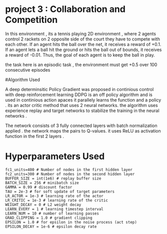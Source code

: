 # project 3 : Collaboration and Competition 

In this environment , its a tennis playing 2D environment , where 2 agents control 2 rackets on 2 opposite side of the court they have to compete with each other. If an agent hits the ball over the net, it receives a reward of +0.1.  If an agent lets a ball hit the ground or hits the ball out of bounds, it receives a reward of -0.01.  Thus, the goal of each agent is to keep the ball in play.

the task here is an episodic task , the environment must get +0.5 over 100 consecutive episodes 

#Algorithm Used 

A deep determinsitic Policy Gradient was proposed in continious control with deep reinforcement learning DDPG is an off policy algorithm and is used in continious action apaces
it parallely learns the function and a policy . its an actor critic method that uses 2 neural networks. the algorithm uses experience replay and target networks to stabilize the training in the neural networks . 

The network consists of 3 fully connected layers with batch normalization applied . the network maps the pairs to Q-values. it uses ReLU as activation function in the first 2 layers .


# Hyperparameters Used 

	
    fc1_units=400 # Number of nodes in the first hidden layer
    fc2_units=300 # Number of nodes in the second hidden layer
    BUFFER_SIZE = int(1e6) # replay buffer size
    BATCH_SIZE = 256 # minibatch size
    GAMMA = 0.99 # discount factor
    TAU = 2e-3 # for soft update of target parameters
    LR_ACTOR = 1e-3 # learning rate of the actor
    LR_CRITIC = 1e-3 # learning rate of the critic
    WEIGHT_DECAY = 0 # L2 weight decay
    LEARN_EVERY = 1 # learning timestep interval
    LEARN_NUM = 10 # number of learning passes
    GRAD_CLIPPING = 1.0 # gradient clipping
    EPSILON = 1.0 # for epsilon in the noise process (act step)
    EPSILON_DECAY = 1e-6 # epsilon decay rate

